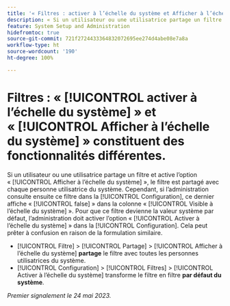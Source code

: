 ```yaml
---
title: '« Filtres : activer à l’échelle du système et Afficher à l’échelle du système constituent des fonctionnalités différentes. »'
description: « Si un utilisateur ou une utilisatrice partage un filtre et active l’option [!UICONTROL Afficher à l’échelle du système], le filtre est partagé avec chaque personne utilisatrice du système. Cependant, si l’administration consulte ensuite ce filtre dans la [!UICONTROL Configuration], ce dernier affiche [!UICONTROL false] dans la colonne [!UICONTROL Visible à l’échelle du système]. Pour que ce filtre devienne la valeur système par défaut, l’administration doit activer l’option [!UICONTROL Activer à l’échelle du système] dans la configuration. Cela peut prêter à confusion en raison de la formulation similaire. »
feature: System Setup and Administration
hidefromtoc: true
source-git-commit: 721f2724433364832072695ee274d4abe08e7a8a
workflow-type: ht
source-wordcount: '190'
ht-degree: 100%

---
```



# Filtres : « [!UICONTROL activer à l’échelle du système] » et « [!UICONTROL Afficher à l’échelle du système] » constituent des fonctionnalités différentes.

Si un utilisateur ou une utilisatrice partage un filtre et active l’option « [!UICONTROL Afficher à l’échelle du système] », le filtre est partagé avec chaque personne utilisatrice du système. Cependant, si l’administration consulte ensuite ce filtre dans la [!UICONTROL Configuration], ce dernier affiche « [!UICONTROL false] » dans la colonne « [!UICONTROL Visible à l’échelle du système] ». Pour que ce filtre devienne la valeur système par défaut, l’administration doit activer l’option « [!UICONTROL Activer à l’échelle du système] » dans la [!UICONTROL Configuration]. Cela peut prêter à confusion en raison de la formulation similaire.

* [!UICONTROL Filtre] > [!UICONTROL Partage] > [!UICONTROL Afficher à l’échelle du système] **partage** le filtre avec toutes les personnes utilisatrices du système.
* [!UICONTROL Configuration] > [!UICONTROL Filtres] > [!UICONTROL Activer à l’échelle du système] transforme le filtre en filtre **par défaut du système**.

_Premier signalement le 24 mai 2023._


